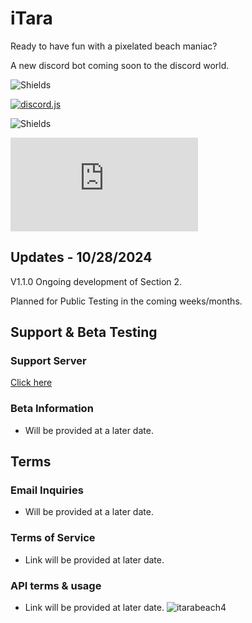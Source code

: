 # iTara
Ready to have fun with a pixelated beach maniac?

A new discord bot coming soon to the discord world.

![Shields](https://img.shields.io/badge/itara-pixel_mania-pink)

[![discord.js](https://img.shields.io/badge/Discord%20API%20%3C3-7289da)](https://discord.com/api)

![Shields](https://img.shields.io/badge/made_with-javascript-yellow?logo=javascript)

[![discord.js](https://img.shields.io/npm/v/discord.js)](https://www.npmjs.com/package/discord.js)
## Updates - 10/28/2024
V1.1.0
Ongoing development of Section 2.

Planned for Public Testing in the coming weeks/months.

## Support & Beta Testing
### Support Server
[Click here](https://discord.gg/5MsZY6uSu8)
###  Beta Information
- Will be provided at a later date.
## Terms
### Email Inquiries
- Will be provided at a later date.
### Terms of Service
- Link will be provided at later date.
### API terms & usage
- Link will be provided at later date.
![itarabeach4](https://github.com/user-attachments/assets/307ff7f3-c390-435b-bfb1-10bd61c8eea6)

